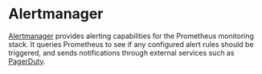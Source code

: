# Alertmanager

[Alertmanager](https://www.prometheus.io/docs/alerting/latest/alertmanager) provides alerting capabilities for the Prometheus monitoring stack. It queries Prometheus to see if any configured alert rules should be triggered, and sends notifications through external services such as [PagerDuty](https://www.pagerduty.com/).
